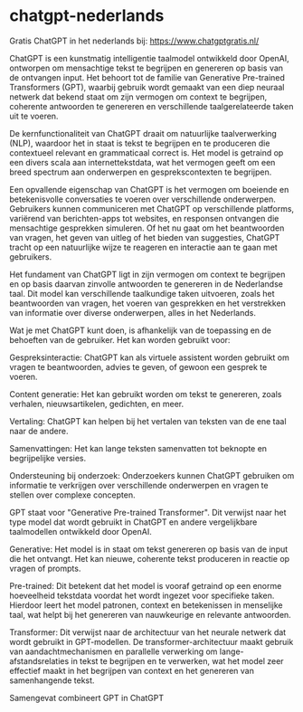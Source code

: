 # chatgpt-nederlands
Gratis ChatGPT in het nederlands bij: https://www.chatgptgratis.nl/

ChatGPT is een kunstmatig intelligentie taalmodel ontwikkeld door OpenAI, ontworpen om mensachtige tekst te begrijpen en genereren op basis van de ontvangen input. Het behoort tot de familie van Generative Pre-trained Transformers (GPT), waarbij gebruik wordt gemaakt van een diep neuraal netwerk dat bekend staat om zijn vermogen om context te begrijpen, coherente antwoorden te genereren en verschillende taalgerelateerde taken uit te voeren.

De kernfunctionaliteit van ChatGPT draait om natuurlijke taalverwerking (NLP), waardoor het in staat is tekst te begrijpen en te produceren die contextueel relevant en grammaticaal correct is. Het model is getraind op een divers scala aan internettekstdata, wat het vermogen geeft om een breed spectrum aan onderwerpen en gesprekscontexten te begrijpen.

Een opvallende eigenschap van ChatGPT is het vermogen om boeiende en betekenisvolle conversaties te voeren over verschillende onderwerpen. Gebruikers kunnen communiceren met ChatGPT op verschillende platforms, variërend van berichten-apps tot websites, en responsen ontvangen die mensachtige gesprekken simuleren. Of het nu gaat om het beantwoorden van vragen, het geven van uitleg of het bieden van suggesties, ChatGPT tracht op een natuurlijke wijze te reageren en interactie aan te gaan met gebruikers.

Het fundament van ChatGPT ligt in zijn vermogen om context te begrijpen en op basis daarvan zinvolle antwoorden te genereren in de Nederlandse taal. Dit model kan verschillende taalkundige taken uitvoeren, zoals het beantwoorden van vragen, het voeren van gesprekken en het verstrekken van informatie over diverse onderwerpen, alles in het Nederlands.

Wat je met ChatGPT kunt doen, is afhankelijk van de toepassing en de behoeften van de gebruiker. Het kan worden gebruikt voor:

Gespreksinteractie: ChatGPT kan als virtuele assistent worden gebruikt om vragen te beantwoorden, advies te geven, of gewoon een gesprek te voeren.

Content generatie: Het kan gebruikt worden om tekst te genereren, zoals verhalen, nieuwsartikelen, gedichten, en meer.

Vertaling: ChatGPT kan helpen bij het vertalen van teksten van de ene taal naar de andere.

Samenvattingen: Het kan lange teksten samenvatten tot beknopte en begrijpelijke versies.

Ondersteuning bij onderzoek: Onderzoekers kunnen ChatGPT gebruiken om informatie te verkrijgen over verschillende onderwerpen en vragen te stellen over complexe concepten.

GPT staat voor "Generative Pre-trained Transformer". Dit verwijst naar het type model dat wordt gebruikt in ChatGPT en andere vergelijkbare taalmodellen ontwikkeld door OpenAI.

Generative: Het model is in staat om tekst genereren op basis van de input die het ontvangt. Het kan nieuwe, coherente tekst produceren in reactie op vragen of prompts.

Pre-trained: Dit betekent dat het model is vooraf getraind op een enorme hoeveelheid tekstdata voordat het wordt ingezet voor specifieke taken. Hierdoor leert het model patronen, context en betekenissen in menselijke taal, wat helpt bij het genereren van nauwkeurige en relevante antwoorden.

Transformer: Dit verwijst naar de architectuur van het neurale netwerk dat wordt gebruikt in GPT-modellen. De transformer-architectuur maakt gebruik van aandachtmechanismen en parallelle verwerking om lange-afstandsrelaties in tekst te begrijpen en te verwerken, wat het model zeer effectief maakt in het begrijpen van context en het genereren van samenhangende tekst.

Samengevat combineert GPT in ChatGPT
